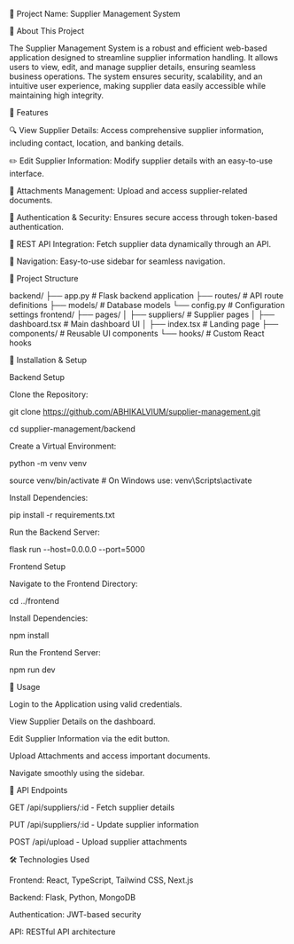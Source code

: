 📌 Project Name: Supplier Management System

📝 About This Project

The Supplier Management System is a robust and efficient web-based application designed to streamline supplier information handling. It allows users to view, edit, and manage supplier details, ensuring seamless business operations. The system ensures security, scalability, and an intuitive user experience, making supplier data easily accessible while maintaining high integrity.

🚀 Features

🔍 View Supplier Details: Access comprehensive supplier information, including contact, location, and banking details.

✏️ Edit Supplier Information: Modify supplier details with an easy-to-use interface.

📁 Attachments Management: Upload and access supplier-related documents.

🔄 Authentication & Security: Ensures secure access through token-based authentication.

📡 REST API Integration: Fetch supplier data dynamically through an API.

🔗 Navigation: Easy-to-use sidebar for seamless navigation.

📂 Project Structure

backend/
├── app.py            # Flask backend application
├── routes/           # API route definitions
├── models/           # Database models
└── config.py         # Configuration settings
frontend/
├── pages/
│   ├── suppliers/    # Supplier pages
│   ├── dashboard.tsx # Main dashboard UI
│   ├── index.tsx     # Landing page
├── components/       # Reusable UI components
└── hooks/            # Custom React hooks

🔧 Installation & Setup

Backend Setup

Clone the Repository:

git clone https://github.com/ABHIKALVIUM/supplier-management.git

cd supplier-management/backend

Create a Virtual Environment:

python -m venv venv

source venv/bin/activate  # On Windows use: venv\Scripts\activate

Install Dependencies:

pip install -r requirements.txt

Run the Backend Server:

flask run --host=0.0.0.0 --port=5000

Frontend Setup

Navigate to the Frontend Directory:

cd ../frontend

Install Dependencies:

npm install

Run the Frontend Server:

npm run dev

🎯 Usage

Login to the Application using valid credentials.

View Supplier Details on the dashboard.

Edit Supplier Information via the edit button.

Upload Attachments and access important documents.

Navigate smoothly using the sidebar.

🔗 API Endpoints

GET /api/suppliers/:id - Fetch supplier details

PUT /api/suppliers/:id - Update supplier information

POST /api/upload - Upload supplier attachments

🛠️ Technologies Used

Frontend: React, TypeScript, Tailwind CSS, Next.js

Backend: Flask, Python, MongoDB

Authentication: JWT-based security

API: RESTful API architecture
